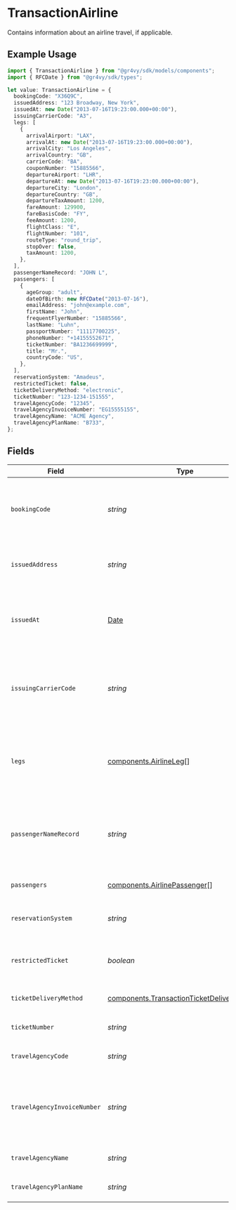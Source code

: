 # TransactionAirline

Contains information about an airline travel, if applicable.

## Example Usage

```typescript
import { TransactionAirline } from "@gr4vy/sdk/models/components";
import { RFCDate } from "@gr4vy/sdk/types";

let value: TransactionAirline = {
  bookingCode: "X36Q9C",
  issuedAddress: "123 Broadway, New York",
  issuedAt: new Date("2013-07-16T19:23:00.000+00:00"),
  issuingCarrierCode: "A3",
  legs: [
    {
      arrivalAirport: "LAX",
      arrivalAt: new Date("2013-07-16T19:23:00.000+00:00"),
      arrivalCity: "Los Angeles",
      arrivalCountry: "GB",
      carrierCode: "BA",
      couponNumber: "15885566",
      departureAirport: "LHR",
      departureAt: new Date("2013-07-16T19:23:00.000+00:00"),
      departureCity: "London",
      departureCountry: "GB",
      departureTaxAmount: 1200,
      fareAmount: 129900,
      fareBasisCode: "FY",
      feeAmount: 1200,
      flightClass: "E",
      flightNumber: "101",
      routeType: "round_trip",
      stopOver: false,
      taxAmount: 1200,
    },
  ],
  passengerNameRecord: "JOHN L",
  passengers: [
    {
      ageGroup: "adult",
      dateOfBirth: new RFCDate("2013-07-16"),
      emailAddress: "john@example.com",
      firstName: "John",
      frequentFlyerNumber: "15885566",
      lastName: "Luhn",
      passportNumber: "11117700225",
      phoneNumber: "+14155552671",
      ticketNumber: "BA1236699999",
      title: "Mr.",
      countryCode: "US",
    },
  ],
  reservationSystem: "Amadeus",
  restrictedTicket: false,
  ticketDeliveryMethod: "electronic",
  ticketNumber: "123-1234-151555",
  travelAgencyCode: "12345",
  travelAgencyInvoiceNumber: "EG15555155",
  travelAgencyName: "ACME Agency",
  travelAgencyPlanName: "B733",
};
```

## Fields

| Field                                                                                                    | Type                                                                                                     | Required                                                                                                 | Description                                                                                              | Example                                                                                                  |
| -------------------------------------------------------------------------------------------------------- | -------------------------------------------------------------------------------------------------------- | -------------------------------------------------------------------------------------------------------- | -------------------------------------------------------------------------------------------------------- | -------------------------------------------------------------------------------------------------------- |
| `bookingCode`                                                                                            | *string*                                                                                                 | :heavy_minus_sign:                                                                                       | The unique identifier of the reservation in the global distribution system.                              | X36Q9C                                                                                                   |
| `issuedAddress`                                                                                          | *string*                                                                                                 | :heavy_minus_sign:                                                                                       | The address of the place/agency that issued the ticket.                                                  | 123 Broadway, New York                                                                                   |
| `issuedAt`                                                                                               | [Date](https://developer.mozilla.org/en-US/docs/Web/JavaScript/Reference/Global_Objects/Date)            | :heavy_minus_sign:                                                                                       | The date that the ticket was last issued in the airline reservation system.                              | 2013-07-16T19:23:00.000+00:00                                                                            |
| `issuingCarrierCode`                                                                                     | *string*                                                                                                 | :heavy_minus_sign:                                                                                       | For airline aggregators, two-character IATA code of the airline issuing the ticket.                      | A3                                                                                                       |
| `legs`                                                                                                   | [components.AirlineLeg](../../models/components/airlineleg.md)[]                                         | :heavy_minus_sign:                                                                                       | An array of separate trip segments. Each leg contains detailed itinerary information.                    |                                                                                                          |
| `passengerNameRecord`                                                                                    | *string*                                                                                                 | :heavy_minus_sign:                                                                                       | The Passenger Name Record (PNR) in the airline reservation system.                                       | JOHN L                                                                                                   |
| `passengers`                                                                                             | [components.AirlinePassenger](../../models/components/airlinepassenger.md)[]                             | :heavy_minus_sign:                                                                                       | An array of the travelling passengers.                                                                   |                                                                                                          |
| `reservationSystem`                                                                                      | *string*                                                                                                 | :heavy_minus_sign:                                                                                       | The name of the reservation system.                                                                      | Amadeus                                                                                                  |
| `restrictedTicket`                                                                                       | *boolean*                                                                                                | :heavy_minus_sign:                                                                                       | Indicates whether the ticket is restricted (refundable).                                                 | false                                                                                                    |
| `ticketDeliveryMethod`                                                                                   | [components.TransactionTicketDeliveryMethod](../../models/components/transactionticketdeliverymethod.md) | :heavy_minus_sign:                                                                                       | The delivery method of the ticket.                                                                       | electronic                                                                                               |
| `ticketNumber`                                                                                           | *string*                                                                                                 | :heavy_minus_sign:                                                                                       | The airline's unique ticket number.                                                                      | 123-1234-151555                                                                                          |
| `travelAgencyCode`                                                                                       | *string*                                                                                                 | :heavy_minus_sign:                                                                                       | The IATA travel agency code.                                                                             | 12345                                                                                                    |
| `travelAgencyInvoiceNumber`                                                                              | *string*                                                                                                 | :heavy_minus_sign:                                                                                       | The reference number of the invoice that was issued by the travel agency.                                | EG15555155                                                                                               |
| `travelAgencyName`                                                                                       | *string*                                                                                                 | :heavy_minus_sign:                                                                                       | The name of the travel agency.                                                                           | ACME Agency                                                                                              |
| `travelAgencyPlanName`                                                                                   | *string*                                                                                                 | :heavy_minus_sign:                                                                                       | The name of the travel agency plan.                                                                      | B733                                                                                                     |